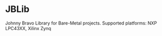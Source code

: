 # JBLib
Johnny Bravo Library for Bare-Metal projects. Supported platforms: NXP LPC43XX, Xilinx Zynq
